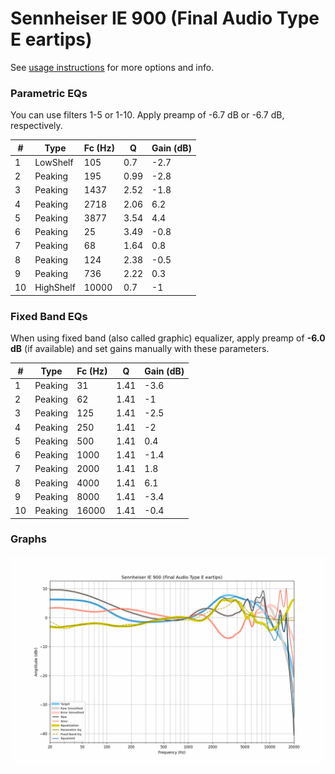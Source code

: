 # Sennheiser IE 900 (Final Audio Type E eartips)
See [usage instructions](https://github.com/jaakkopasanen/AutoEq#usage) for more options and info.

### Parametric EQs
You can use filters 1-5 or 1-10. Apply preamp of -6.7 dB or -6.7 dB, respectively.

|   # | Type      |   Fc (Hz) |    Q |   Gain (dB) |
|-----|-----------|-----------|------|-------------|
|   1 | LowShelf  |       105 | 0.7  |        -2.7 |
|   2 | Peaking   |       195 | 0.99 |        -2.8 |
|   3 | Peaking   |      1437 | 2.52 |        -1.8 |
|   4 | Peaking   |      2718 | 2.06 |         6.2 |
|   5 | Peaking   |      3877 | 3.54 |         4.4 |
|   6 | Peaking   |        25 | 3.49 |        -0.8 |
|   7 | Peaking   |        68 | 1.64 |         0.8 |
|   8 | Peaking   |       124 | 2.38 |        -0.5 |
|   9 | Peaking   |       736 | 2.22 |         0.3 |
|  10 | HighShelf |     10000 | 0.7  |        -1   |

### Fixed Band EQs
When using fixed band (also called graphic) equalizer, apply preamp of **-6.0 dB** (if available) and set gains manually with these parameters.

|   # | Type    |   Fc (Hz) |    Q |   Gain (dB) |
|-----|---------|-----------|------|-------------|
|   1 | Peaking |        31 | 1.41 |        -3.6 |
|   2 | Peaking |        62 | 1.41 |        -1   |
|   3 | Peaking |       125 | 1.41 |        -2.5 |
|   4 | Peaking |       250 | 1.41 |        -2   |
|   5 | Peaking |       500 | 1.41 |         0.4 |
|   6 | Peaking |      1000 | 1.41 |        -1.4 |
|   7 | Peaking |      2000 | 1.41 |         1.8 |
|   8 | Peaking |      4000 | 1.41 |         6.1 |
|   9 | Peaking |      8000 | 1.41 |        -3.4 |
|  10 | Peaking |     16000 | 1.41 |        -0.4 |

### Graphs
![](./Sennheiser%20IE%20900%20(Final%20Audio%20Type%20E%20eartips).png)

